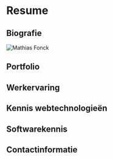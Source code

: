 # Resume
## Biografie
![Mathias Fonck](https://scontent-fra3-1.xx.fbcdn.net/hphotos-xpf1/v/t1.0-9/1507802_686790278095449_7053994830684937344_n.jpg?oh=e446309c87bb71996b7c0de539845a05&oe=56AB77F6)
## Portfolio
## Werkervaring
## Kennis webtechnologieën
## Softwarekennis
## Contactinformatie